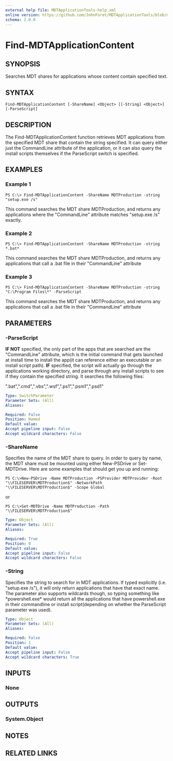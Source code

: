```yaml
---
external help file: MDTApplicationTools-help.xml
online version: https://github.com/JohnForet/MDTApplicationTools/blob/master/docs/Find-MDTApplicationContent.md
schema: 2.0.0
---
```


# Find-MDTApplicationContent
## SYNOPSIS
Searches MDT shares for applications whose content contain specified text.

## SYNTAX

```
Find-MDTApplicationContent [-ShareName] <Object> [[-String] <Object>] [-ParseScript]
```

## DESCRIPTION
The Find-MDTApplicationContent function retrieves MDT applications from the specified MDT share that contain the string specified. It can query either just the CommandLine attribute of the application, or it can also query the install scripts themselves if the ParseScript switch is specified.

## EXAMPLES

### Example 1
```
PS C:\> Find-MDTApplicationContent -ShareName MDTProduction -string "setup.exe /s"
```

This command searches the MDT share MDTProduction, and returns any applications where the "CommandLine" attribute matches "setup.exe /s" exactly.

### Example 2
```
PS C:\> Find-MDTApplicationContent -ShareName MDTProduction -string *.bat*
```

This command searches the MDT share MDTProduction, and returns any applications that call a .bat file in their "CommandLine" attribute
### Example 3
```
PS C:\> Find-MDTApplicationContent -ShareName MDTProduction -string "C:\Program Files\*" -ParseScript
```

This command searches the MDT share MDTProduction, and returns any applications that call a .bat file in their "CommandLine" attribute

## PARAMETERS

### -ParseScript
**IF NOT** specified, the only part of the apps that are searched are the "CommandLine" attribute, which is the initial command that gets launched at install time to install the app(it can reference either an executable or an install script path). **IF** specified, the script will actually go through the applications working directory, and parse through any install scripts to see if they contain the specified string. It searches the following files:

".bat",".cmd",".vbs",".wsf",".ps1",".psm1",".psd1"

```yaml
Type: SwitchParameter
Parameter Sets: (All)
Aliases:

Required: False
Position: Named
Default value:
Accept pipeline input: False
Accept wildcard characters: False
```

### -ShareName
Specifies the name of the MDT share to query. In order to query by name, the MDT share must be mounted using either New-PSDrive or Set-MDTDrive. Here are some examples that should get you up and running:

`PS C:\>New-PSDrive -Name MDTProduction -PSProvider MDTProvider -Root "\\FILESERVER\MDTProduction$" -NetworkPath "\\FILESERVER\MDTProduction$" -Scope Global`

or

`PS C:\>Set-MDTDrive -Name MDTProduction -Path "\\FILESERVER\MDTProduction$"`

```yaml
Type: Object
Parameter Sets: (All)
Aliases:

Required: True
Position: 0
Default value:
Accept pipeline input: False
Accept wildcard characters: False
```

### -String
Specifies the string to search for in MDT applications. If typed explicitly (i.e. "setup.exe /s"), it will only return applications that have that exact name. The parameter also supports wildcards though, so typing something like \*powershell.exe\* would return all the applications that have powershell.exe in their commandline or install script(depending on whether the ParseScript parameter was used).

```yaml
Type: Object
Parameter Sets: (All)
Aliases:

Required: False
Position: 1
Default value:
Accept pipeline input: False
Accept wildcard characters: True
```

## INPUTS

### None


## OUTPUTS

### System.Object

## NOTES

## RELATED LINKS
